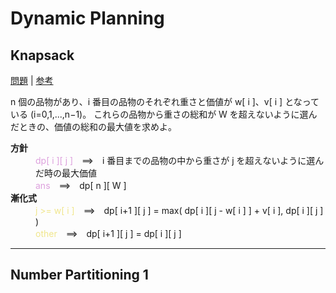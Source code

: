 # Dynamic Planning


## Knapsack
[問題](https://atcoder.jp/contests/dp/tasks/dp_d) | 
[参考](https://qiita.com/drken/items/a5e6fe22863b7992efdb#%E5%8C%BA%E9%96%93-dp)

n 個の品物があり、i 番目の品物のそれぞれ重さと価値が w[ i ]、v[ i ] となっている (i=0,1,...,n−1)。
これらの品物から重さの総和が W を超えないように選んだときの、価値の総和の最大値を求めよ。

<dl>
  <dt>
    <strong>方針</strong>
  </dt>
  <dd>
    <span style="color:plum;">dp[ i ][ j ]</span>　==>　i 番目までの品物の中から重さが j を超えないように選んだ時の最大価値
  </dd>
  <dd>
    <span style="color:plum;">ans</span>　==>　dp[ n ][ W ]
  </dd>

  <dt>
    <strong>漸化式</strong>
  </dt>
  <dd>
    <span style="color:khaki;">j >= w[ i ]</span>　==>　dp[ i+1 ][ j ] = max( dp[ i ][ j - w[ i ] ] + v[ i ], dp[ i ][ j ] )
  </dd>
  <dd>
    <span style="color:khaki;">other</span>　==>　dp[ i+1 ][ j ] = dp[ i ][ j ]
  </dd>
<dl>

---

## Number Partitioning 1
